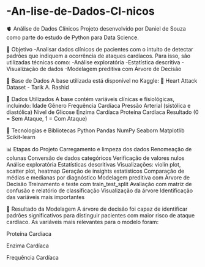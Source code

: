 # -An-lise-de-Dados-Cl-nicos
🫀 Análise de Dados Clínicos
Projeto desenvolvido por Daniel de Souza como parte do estudo de Python para Data Science.

🎯 Objetivo
-Analisar dados clínicos de pacientes com o intuito de detectar padrões que indiquem a ocorrência de ataques cardíacos. Para isso, são utilizadas técnicas como:
-Análise exploratória
-Estatística descritiva
-Visualização de dados
-Modelagem preditiva com Árvore de Decisão

📂 Base de Dados
A base utilizada está disponível no Kaggle:
🔗 Heart Attack Dataset - Tarik A. Rashid

🧪 Dados Utilizados
A base contém variáveis clínicas e fisiológicas, incluindo:
Idade
Gênero
Frequência Cardíaca
Pressão Arterial (sistólica e diastólica)
Nível de Glicose
Enzima Cardíaca
Proteína Cardíaca
Resultado (0 = Sem Ataque, 1 = Com Ataque)

🧰 Tecnologias e Bibliotecas
Python
Pandas
NumPy
Seaborn
Matplotlib
Scikit-learn

📊 Etapas do Projeto
Carregamento e limpeza dos dados
Renomeação de colunas
Conversão de dados categóricos
Verificação de valores nulos
Análise exploratória
Estatísticas descritivas
Visualizações: violin plot, scatter plot, heatmap
Geração de insights estatísticos
Comparação de médias e medianas por diagnóstico
Modelagem preditiva com Árvore de Decisão
Treinamento e teste com train_test_split
Avaliação com matriz de confusão e relatório de classificação
Visualização da árvore
Identificação das variáveis mais importantes

🌳 Resultado da Modelagem
A árvore de decisão foi capaz de identificar padrões significativos para distinguir pacientes com maior risco de ataque cardíaco.
As variáveis mais relevantes para o modelo foram:

Proteína Cardíaca

Enzima Cardíaca

Frequência Cardíaca

